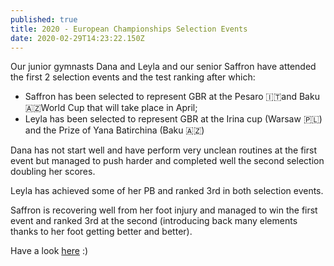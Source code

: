 ```yaml
---
published: true
title: 2020 - European Championships Selection Events
date: 2020-02-29T14:23:22.150Z
---
```

Our junior gymnasts Dana and Leyla and our senior Saffron have attended the first 2 selection events and the test ranking after which:

* Saffron has been selected to represent GBR at the Pesaro 🇮🇹and Baku 🇦🇿World Cup that will take place in April;
* Leyla has been selected to represent GBR at the Irina cup (Warsaw 🇵🇱) and the Prize of Yana Batirchina (Baku 🇦🇿)

Dana has not start well and have perform very unclean routines at the first event but managed to push harder and completed well the second selection doubling her scores.

Leyla has achieved some of her PB and ranked 3rd in both selection events.

Saffron is recovering well from her foot injury and managed to win the first event and ranked 3rd at the second (introducing back many elements thanks to her foot getting better and better).

Have a look [here](https://www.instagram.com/s/aGlnaGxpZ2h0OjE3ODc1OTkxNzEwNTgxMjE3?igshid=160i56s52yc0z&story_media_id=2246442528012507583) :)
